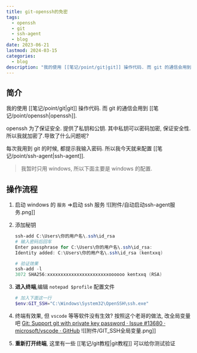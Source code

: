 ```yaml
---
title: git-openssh的免密
tags:
  - openssh
  - git
  - ssh-agent
  - blog
date: 2023-06-21
lastmod: 2024-03-15
categories:
  - blog
description: "我的使用 [[笔记/point/git|git]] 操作代码. 而 git 的通信会用到 [[笔记/point/openssh|openssh]].openssh 为了保证安全. 提供了私钥和公钥. 其中私钥可以密码加密, 保证安全性. 所以我就加密了.导致了什么问题呢?每次我用到 git 的时候, 都提示我输入密码. 所以我今天就来配置 [[笔记/point/ssh-agent|ssh-agent]]."
---
```


## 简介

我的使用 [[笔记/point/git|git]] 操作代码. 而 git 的通信会用到 [[笔记/point/openssh|openssh]].

openssh 为了保证安全. 提供了私钥和公钥. 其中私钥可以密码加密, 保证安全性. 所以我就加密了.导致了什么问题呢?

每次我用到 git 的时候, 都提示我输入密码. 所以我今天就来配置 [[笔记/point/ssh-agent|ssh-agent]].

> 我暂时只用 windows, 所以下面主要是 windows 的配置.

## 操作流程

1. 启动 windows 的 `服务` =>启动 ssh 服务 ![[附件/自动启动ssh-agent服务.png]]
2. 添加秘钥

   ```powershell
   ssh-add C:\Users\你的用户名\.ssh\id_rsa
   # 输入密码后回车
   Enter passphrase for C:\Users\你的用户名\.ssh\id_rsa:
   Identity added: C:\Users\你的用户名\.ssh\id_rsa (kentxxq)

   # 验证效果
   ssh-add -l
   3072 SHA256:xxxxxxxxxxxxxxxxxxxxxxxoooooo kentxxq (RSA)
   ```

3. **进入终端**,编辑 `notepad $profile` 配置文件

   ```powershell
   # 加入下面这一行
   $env:GIT_SSH="C:\Windows\System32\OpenSSH\ssh.exe"
   ```

4. 终端有效果, 但 `vscode` 等等软件没有生效? 按照这个老哥的做法, 改全局变量吧 [Git: Support git with private key password · Issue #13680 · microsoft/vscode · GitHub](https://github.com/microsoft/vscode/issues/13680#issuecomment-1202087713) ![[附件/GIT_SSH全局变量.png]]
5. **重新打开终端**, 这里有一些 [[笔记/git教程|git教程]] 可以给你测试验证
